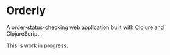 # Orderly
A order-status-checking web application built with Clojure and ClojureScript.

This is work in progress.
